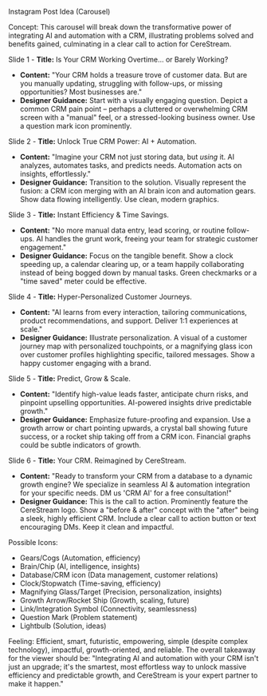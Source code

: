 Instagram Post Idea (Carousel)

Concept:
This carousel will break down the transformative power of integrating AI and automation with a CRM, illustrating problems solved and benefits gained, culminating in a clear call to action for CereStream.

Slide 1 - **Title:** Is Your CRM Working Overtime... or Barely Working?
*   **Content:** "Your CRM holds a treasure trove of customer data. But are you manually updating, struggling with follow-ups, or missing opportunities? Most businesses are."
*   **Designer Guidance:** Start with a visually engaging question. Depict a common CRM pain point – perhaps a cluttered or overwhelming CRM screen with a "manual" feel, or a stressed-looking business owner. Use a question mark icon prominently.

Slide 2 - **Title:** Unlock True CRM Power: AI + Automation.
*   **Content:** "Imagine your CRM not just storing data, but *using* it. AI analyzes, automates tasks, and predicts needs. Automation acts on insights, effortlessly."
*   **Designer Guidance:** Transition to the solution. Visually represent the fusion: a CRM icon merging with an AI brain icon and automation gears. Show data flowing intelligently. Use clean, modern graphics.

Slide 3 - **Title:** Instant Efficiency & Time Savings.
*   **Content:** "No more manual data entry, lead scoring, or routine follow-ups. AI handles the grunt work, freeing your team for strategic customer engagement."
*   **Designer Guidance:** Focus on the tangible benefit. Show a clock speeding up, a calendar clearing up, or a team happily collaborating instead of being bogged down by manual tasks. Green checkmarks or a "time saved" meter could be effective.

Slide 4 - **Title:** Hyper-Personalized Customer Journeys.
*   **Content:** "AI learns from every interaction, tailoring communications, product recommendations, and support. Deliver 1:1 experiences at scale."
*   **Designer Guidance:** Illustrate personalization. A visual of a customer journey map with personalized touchpoints, or a magnifying glass icon over customer profiles highlighting specific, tailored messages. Show a happy customer engaging with a brand.

Slide 5 - **Title:** Predict, Grow & Scale.
*   **Content:** "Identify high-value leads faster, anticipate churn risks, and pinpoint upselling opportunities. AI-powered insights drive predictable growth."
*   **Designer Guidance:** Emphasize future-proofing and expansion. Use a growth arrow or chart pointing upwards, a crystal ball showing future success, or a rocket ship taking off from a CRM icon. Financial graphs could be subtle indicators of growth.

Slide 6 - **Title:** Your CRM. Reimagined by CereStream.
*   **Content:** "Ready to transform your CRM from a database to a dynamic growth engine? We specialize in seamless AI & automation integration for your specific needs. DM us 'CRM AI' for a free consultation!"
*   **Designer Guidance:** This is the call to action. Prominently feature the CereStream logo. Show a "before & after" concept with the "after" being a sleek, highly efficient CRM. Include a clear call to action button or text encouraging DMs. Keep it clean and impactful.

Possible Icons:
*   Gears/Cogs (Automation, efficiency)
*   Brain/Chip (AI, intelligence, insights)
*   Database/CRM icon (Data management, customer relations)
*   Clock/Stopwatch (Time-saving, efficiency)
*   Magnifying Glass/Target (Precision, personalization, insights)
*   Growth Arrow/Rocket Ship (Growth, scaling, future)
*   Link/Integration Symbol (Connectivity, seamlessness)
*   Question Mark (Problem statement)
*   Lightbulb (Solution, ideas)

Feeling:
Efficient, smart, futuristic, empowering, simple (despite complex technology), impactful, growth-oriented, and reliable. The overall takeaway for the viewer should be: "Integrating AI and automation with your CRM isn't just an upgrade; it's the smartest, most effortless way to unlock massive efficiency and predictable growth, and CereStream is your expert partner to make it happen."